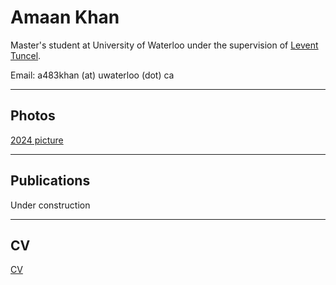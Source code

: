 # Amaan Khan

Master's student at University of Waterloo under the supervision of [Levent Tuncel](https://www.math.uwaterloo.ca/~ltuncel/).

Email: a483khan (at) uwaterloo (dot) ca

---

## Photos

[2024 picture](AmaanPic2024.jpg)
<!-- Add image links or embed a gallery here -->
<!-- [2025 Selfie](path/to/photo1.jpg) -->

---

## Publications
Under construction

<!-- | *Publication Title 1* | Journal / Conference | 202X | [Link](#) | -->

---

## CV
[CV](CVAmaanKhan.html)
